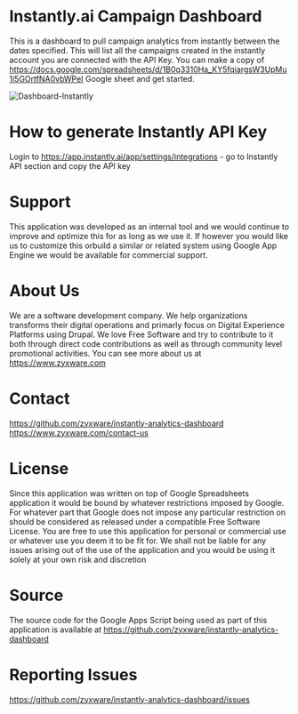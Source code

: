# Instantly.ai Campaign Dashboard
This is a dashboard to pull campaign analytics from instantly between the dates specified. This will list all the campaigns created in the instantly account you are connected with the API Key. You can make a copy of https://docs.google.com/spreadsheets/d/1B0q3310Ha_KY5fqiargsW3UpMu1i5GOrtfNA0vbWPeI Google sheet and get started.

![Dashboard-Instantly](https://github.com/zyxware/instantly-analytics-dashboard/assets/109938/c52fc394-5121-4910-bae8-095a0ff61361)

# How to generate Instantly API Key
Login to https://app.instantly.ai/app/settings/integrations - go to Instantly API section and copy the API key

# Support
This application was developed as an internal tool and we would continue to improve and optimize this for as long as we use it. If however you would like us to customize this orbuild a similar or related system using Google App Engine we would be available for commercial support.

# About Us
We are a software development company. We help organizations transforms their digital operations and primarly focus on Digital Experience Platforms using Drupal. We love Free Software and try to contribute to it both through direct code contributions as well as through community level promotional activities. You can see more about us at https://www.zyxware.com

# Contact
https://github.com/zyxware/instantly-analytics-dashboard
https://www.zyxware.com/contact-us

# License
Since this application was written on top of Google Spreadsheets application it would be bound by whatever restrictions imposed by Google. For whatever part that Google does not impose any particular restriction on should be considered as released under a compatible Free Software License. You are free to use this application for personal or commercial use or whatever use you deem it to be fit for. We shall not be liable for any issues arising out of the use of the application and you would be using it solely at your own risk and discretion

# Source
The source code for the Google Apps Script being used as part of this application is available at https://github.com/zyxware/instantly-analytics-dashboard

# Reporting Issues
https://github.com/zyxware/instantly-analytics-dashboard/issues
